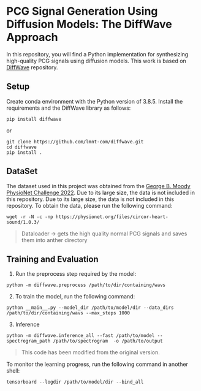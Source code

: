 # PCG Signal Generation Using Diffusion Models: The DiffWave Approach
In this repository, you will find a Python implementation for synthesizing high-quality PCG signals using diffusion models. This work is based on [DiffWave](https://github.com/lmnt-com/diffwave/tree/master) repository. 
## Setup 
Create conda environment with the Python version of 3.8.5. Install the requirements and the DiffWave library as follows:

```
pip install diffwave
```
or 

```
git clone https://github.com/lmnt-com/diffwave.git
cd diffwave
pip install .
```
## DataSet 
The dataset used in this project was obtained from the [George B. Moody PhysioNet Challenge 2022](https://moody-challenge.physionet.org/2022/). Due to its large size, the data is not included in this repository. Due to its large size, the data is not included in this repository. To obtain the data, please run the following command:
```
wget -r -N -c -np https://physionet.org/files/circor-heart-sound/1.0.3/

```
> Dataloader -> gets the high quality normal PCG signals and saves them into anther directory

## Training and Evaluation 
1. Run the preprocess step required by the model:
  ```
  python -m diffwave.preprocess /path/to/dir/containing/wavs
  ```
2. To train the model, run the following command:
```
python __main__.py --model_dir /path/to/model/dir --data_dirs /path/to/dir/containing/wavs --max_steps 1000
```
3. Inference
  ```
  python -m diffwave.inference_all --fast /path/to/model --spectrogram_path /path/to/spectrogram  -o /path/to/output 
  ```
   > This code has been modified from the original version.

To monitor the learning progress, run the following command in another shell:
```
tensorboard --logdir /path/to/model/dir --bind_all

```
